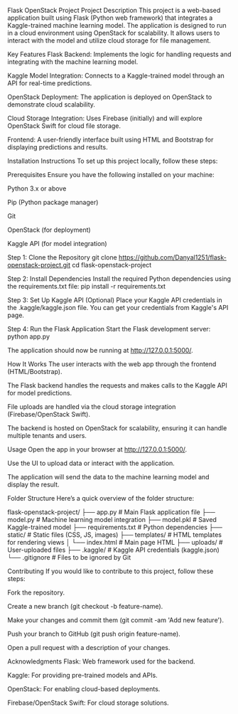 Flask OpenStack Project
Project Description
This project is a web-based application built using Flask (Python web framework) that integrates a Kaggle-trained machine learning model. The application is designed to run in a cloud environment using OpenStack for scalability. It allows users to interact with the model and utilize cloud storage for file management.

Key Features
Flask Backend: Implements the logic for handling requests and integrating with the machine learning model.

Kaggle Model Integration: Connects to a Kaggle-trained model through an API for real-time predictions.

OpenStack Deployment: The application is deployed on OpenStack to demonstrate cloud scalability.

Cloud Storage Integration: Uses Firebase (initially) and will explore OpenStack Swift for cloud file storage.

Frontend: A user-friendly interface built using HTML and Bootstrap for displaying predictions and results.

Installation Instructions
To set up this project locally, follow these steps:

Prerequisites
Ensure you have the following installed on your machine:

Python 3.x or above

Pip (Python package manager)

Git

OpenStack (for deployment)

Kaggle API (for model integration)

Step 1: Clone the Repository
git clone https://github.com/Danyal1251/flask-openstack-project.git
cd flask-openstack-project

Step 2: Install Dependencies
Install the required Python dependencies using the requirements.txt file:
pip install -r requirements.txt

Step 3: Set Up Kaggle API (Optional)
Place your Kaggle API credentials in the .kaggle/kaggle.json file. You can get your credentials from Kaggle's API page.

Step 4: Run the Flask Application
Start the Flask development server:
python app.py

The application should now be running at http://127.0.0.1:5000/.

How It Works
The user interacts with the web app through the frontend (HTML/Bootstrap).

The Flask backend handles the requests and makes calls to the Kaggle API for model predictions.

File uploads are handled via the cloud storage integration (Firebase/OpenStack Swift).

The backend is hosted on OpenStack for scalability, ensuring it can handle multiple tenants and users.

Usage
Open the app in your browser at http://127.0.0.1:5000/.

Use the UI to upload data or interact with the application.

The application will send the data to the machine learning model and display the result.

Folder Structure
Here’s a quick overview of the folder structure:

flask-openstack-project/
├── app.py                # Main Flask application file
├── model.py              # Machine learning model integration
├── model.pkl             # Saved Kaggle-trained model
├── requirements.txt      # Python dependencies
├── static/               # Static files (CSS, JS, images)
├── templates/            # HTML templates for rendering views
│   └── index.html        # Main page HTML
├── uploads/              # User-uploaded files
├── .kaggle/              # Kaggle API credentials (kaggle.json)
└── .gitignore            # Files to be ignored by Git

Contributing
If you would like to contribute to this project, follow these steps:

Fork the repository.

Create a new branch (git checkout -b feature-name).

Make your changes and commit them (git commit -am 'Add new feature').

Push your branch to GitHub (git push origin feature-name).

Open a pull request with a description of your changes.

Acknowledgments
Flask: Web framework used for the backend.

Kaggle: For providing pre-trained models and APIs.

OpenStack: For enabling cloud-based deployments.

Firebase/OpenStack Swift: For cloud storage solutions.
